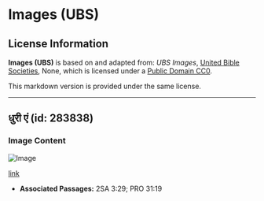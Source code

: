 # Images (UBS)

## License Information

**Images (UBS)** is based on and adapted from: _UBS Images_, [United Bible Societies](https://unitedbiblesocieties.org/), None, which is licensed under a [Public Domain CC0](https://creativecommons.org/public-domain/cc0/).

This markdown version is provided under the same license.



--------------------------------

## धुरी एं (id: 283838)

### Image Content

![Image](https://cdn.aquifer.bible/aquifer-content/resources/Media/WEB-0344_spindle_en.jpg)

[link](https://cdn.aquifer.bible/aquifer-content/resources/Media/WEB-0344_spindle_en.jpg)

* **Associated Passages:** 2SA 3:29; PRO 31:19

